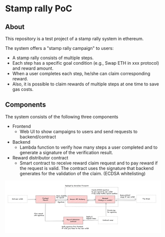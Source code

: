 # Stamp rally PoC

## About

This repository is a test project of a stamp rally system in ethereum.

The system offers a "stamp rally campaign" to users:

- A stamp rally consists of multiple steps.
- Each step has a specific goal condition (e.g., Swap ETH in xxx protocol) and reward amount.
- When a user completes each step, he/she can claim corresponding reward.
- Also, it is possible to claim rewards of multiple steps at one time to save gas costs.

## Components

The system consists of the following three components

- Frontend
  - Web UI to show campaigns to users and send requests to backend/contract
- Backend
  - Lambda function to verify how many steps a user completed and to generate a signature of the verification result.
- Reward distributor contract
  - Smart contract to receive reward claim request and to pay reward if the request is valid. The contract uses the signature that backend generates for the validation of the claim. (ECDSA whitelisting)

![Components](./img/components.png)
